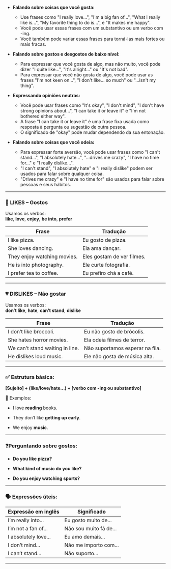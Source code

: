 
- **Falando sobre coisas que você gosta:**
    
    - Use frases como "I really love...", "I'm a big fan of...", "What I really like is...", "My favorite thing to do is...", e "It makes me happy".
    - Você pode usar essas frases com um substantivo ou um verbo com -ing.
    - Você também pode variar essas frases para torná-las mais fortes ou mais fracas.


- **Falando sobre gostos e desgostos de baixo nível:**
    
    - Para expressar que você gosta de algo, mas não muito, você pode dizer "I quite like...", "It's alright..." ou "It's not bad".
    - Para expressar que você não gosta de algo, você pode usar as frases "I'm not keen on...", "I don't like... so much" ou "...isn't my thing".


- **Expressando opiniões neutras:**
    
    - Você pode usar frases como "It's okay", "I don't mind", "I don't have strong opinions about...", "I can take it or leave it" e "I'm not bothered either way".
    - A frase "I can take it or leave it" é uma frase fixa usada como resposta à pergunta ou sugestão de outra pessoa.
    - O significado de "okay" pode mudar dependendo da sua entonação.


- **Falando sobre coisas que você odeia:**
    
    - Para expressar forte aversão, você pode usar frases como "I can't stand...", "I absolutely hate...", "...drives me crazy", "I have no time for..." e "I really dislike...".
    - "I can't stand", "I absolutely hate" e "I really dislike" podem ser usados para falar sobre qualquer coisa.
    - "Drives me crazy" e "I have no time for" são usados para falar sobre pessoas e seus hábitos.

---

### 💙 **LIKES – Gostos**

Usamos os verbos:  
**like**, **love**, **enjoy**, **be into**, **prefer**

|Frase|Tradução|
|---|---|
|I like pizza.|Eu gosto de pizza.|
|She loves dancing.|Ela ama dançar.|
|They enjoy watching movies.|Eles gostam de ver filmes.|
|He is into photography.|Ele curte fotografia.|
|I prefer tea to coffee.|Eu prefiro chá a café.|

---

### 💔 **DISLIKES – Não gostar**

Usamos os verbos:  
**don’t like**, **hate**, **can’t stand**, **dislike**

|Frase|Tradução|
|---|---|
|I don’t like broccoli.|Eu não gosto de brócolis.|
|She hates horror movies.|Ela odeia filmes de terror.|
|We can’t stand waiting in line.|Não suportamos esperar na fila.|
|He dislikes loud music.|Ele não gosta de música alta.|

---

### ✅ **Estrutura básica:**

**[Sujeito] + (like/love/hate...) + [verbo com -ing ou substantivo]**

📌 Exemplos:

- I love **reading** books.
    
- They don’t like **getting up early**.
    
- We enjoy **music**.
    

---

### ❓**Perguntando sobre gostos:**

- **Do you like pizza?**
    
- **What kind of music do you like?**
    
- **Do you enjoy watching sports?**
    

---

### 🗣️ Expressões úteis:

|Expressão em inglês|Significado|
|---|---|
|I’m really into...|Eu gosto muito de...|
|I’m not a fan of...|Não sou muito fã de...|
|I absolutely love...|Eu amo demais...|
|I don’t mind...|Não me importo com...|
|I can’t stand...|Não suporto...|

---
